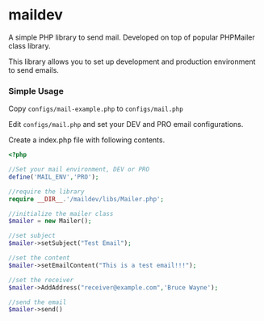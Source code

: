 # maildev
A simple PHP library to send mail. Developed on top of popular PHPMailer class library.

This library allows you to set up development and production environment to send emails.

### Simple Usage

Copy `configs/mail-example.php` to `configs/mail.php`

Edit `configs/mail.php` and set your DEV and PRO email configurations.

Create a index.php file with following contents.

```php
<?php 

//Set your mail environment, DEV or PRO
define('MAIL_ENV','PRO');

//require the library
require __DIR__.'/maildev/libs/Mailer.php';

//initialize the mailer class
$mailer = new Mailer();

//set subject
$mailer->setSubject("Test Email");

//set the content
$mailer->setEmailContent("This is a test email!!!");

//set the receiver
$mailer->AddAddress("receiver@example.com",'Bruce Wayne');

//send the email
$mailer->send()
```

